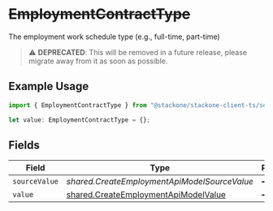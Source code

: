 # ~~EmploymentContractType~~

The employment work schedule type (e.g., full-time, part-time)

> :warning: **DEPRECATED**: This will be removed in a future release, please migrate away from it as soon as possible.

## Example Usage

```typescript
import { EmploymentContractType } from "@stackone/stackone-client-ts/sdk/models/shared";

let value: EmploymentContractType = {};
```

## Fields

| Field                                                                                               | Type                                                                                                | Required                                                                                            | Description                                                                                         |
| --------------------------------------------------------------------------------------------------- | --------------------------------------------------------------------------------------------------- | --------------------------------------------------------------------------------------------------- | --------------------------------------------------------------------------------------------------- |
| `sourceValue`                                                                                       | *shared.CreateEmploymentApiModelSourceValue*                                                        | :heavy_minus_sign:                                                                                  | N/A                                                                                                 |
| `value`                                                                                             | [shared.CreateEmploymentApiModelValue](../../../sdk/models/shared/createemploymentapimodelvalue.md) | :heavy_minus_sign:                                                                                  | N/A                                                                                                 |